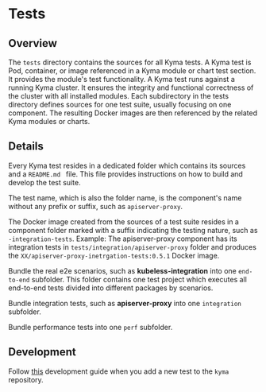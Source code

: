 # Tests

## Overview

The `tests` directory contains the sources for all Kyma tests.
A Kyma test is Pod, container, or image referenced in a Kyma module or chart test section. It provides the module's test functionality. 
A Kyma test runs against a running Kyma cluster. It ensures the integrity and functional correctness of the cluster with all installed modules. 
Each subdirectory in the tests directory defines sources for one test suite, usually focusing on one component. The resulting Docker images are then referenced by the related Kyma modules or charts.

## Details

Every Kyma test resides in a dedicated folder which contains its sources and a `README.md ` file. This file provides instructions on how to build and develop the test suite.

The test name, which is also the folder name, is the component's name without any prefix or suffix, such as `apiserver-proxy`.

The Docker image created from the sources of a test suite resides in a component folder marked with a suffix indicating the testing nature, such as `-integration-tests`.
Example: The apiserver-proxy component has its integration tests in `tests/integration/apiserver-proxy` folder and produces the `XX/apiserver-proxy-inetrgation-tests:0.5.1` Docker image.

Bundle the real e2e scenarios, such as **kubeless-integration** into one `end-to-end` subfolder. This folder contains one test project which executes all end-to-end tests divided into different packages by scenarios.

Bundle integration tests, such as **apiserver-proxy** into one `integration` subfolder.

Bundle performance tests into one `perf` subfolder.

## Development

Follow [this](https://github.com/kyma-project/kyma/blob/master/resources/README.md) development guide when you add a new test to the `kyma` repository.
